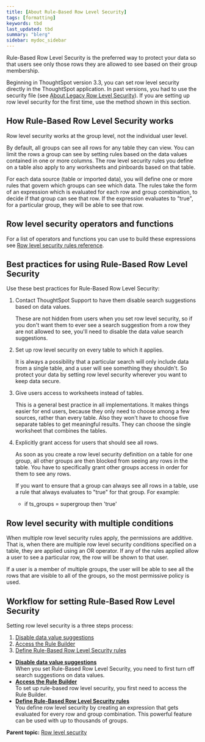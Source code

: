 ```yaml
---
title: [About Rule-Based Row Level Security]
tags: [formatting]
keywords: tbd
last_updated: tbd
summary: "blerg"
sidebar: mydoc_sidebar
---
```

 Rule-Based Row Level Security is the preferred way to protect your data so that users see only those rows they are allowed to see based on their group membership.

Beginning in ThoughtSpot version 3.3, you can set row level security directly in the ThoughtSpot application. In past versions, you had to use the security file \(see [About Legacy Row Level Security](about_legacy_row_security.html#)\). If you are setting up row level security for the first time, use the method shown in this section.

## How Rule-Based Row Level Security works

Row level security works at the group level, not the individual user level.

By default, all groups can see all rows for any table they can view. You can limit the rows a group can see by setting rules based on the data values contained in one or more columns. The row level security rules you define on a table also apply to any worksheets and pinboards based on that table.

For each data source \(table or imported data\), you will define one or more rules that govern which groups can see which data. The rules take the form of an expression which is evaluated for each row and group combination, to decide if that group can see that row. If the expression evaluates to "true", for a particular group, they will be able to see that row.

## Row level security operators and functions

For a list of operators and functions you can use to build these expressions see [Row level security rules reference](../reference/rls_rule_builder_reference.html#).

## Best practices for using Rule-Based Row Level Security

Use these best practices for Rule-Based Row Level Security:

1.  Contact ThoughtSpot Support to have them disable search suggestions based on data values.

    These are not hidden from users when you set row level security, so if you don't want them to ever see a search suggestion from a row they are not allowed to see, you'll need to disable the data value search suggestions.

2.  Set up row level security on every table to which it applies.

    It is always a possibility that a particular search will only include data from a single table, and a user will see something they shouldn't. So protect your data by setting row level security wherever you want to keep data secure.

3.  Give users access to worksheets instead of tables.

    This is a general best practice in all implementations. It makes things easier for end users, because they only need to choose among a few sources, rather than every table. Also they won't have to choose five separate tables to get meaningful results. They can choose the single worksheet that combines the tables.

4.  Explicitly grant access for users that should see all rows.

    As soon as you create a row level security definition on a table for one group, all other groups are then blocked from seeing any rows in the table. You have to specifically grant other groups access in order for them to see any rows.

    If you want to ensure that a group can always see all rows in a table, use a rule that always evaluates to "true" for that group. For example:

    -   if ts\_groups = supergroup then 'true'

## Row level security with multiple conditions

When multiple row level security rules apply, the permissions are additive. That is, when there are multiple row level security conditions specified on a table, they are applied using an OR operator. If any of the rules applied allow a user to see a particular row, the row will be shown to that user.

If a user is a member of multiple groups, the user will be able to see all the rows that are visible to all of the groups, so the most permissive policy is used.

## Workflow for setting Rule-Based Row Level Security

Setting row level security is a three steps process:

1.  [Disable data value suggestions](disable_suggestions.html#)
2.  [Access the Rule Builder](access_rule_builder.html#)
3.  [Define Rule-Based Row Level Security rules](define_rls_rules.html#)

-   **[Disable data value suggestions](../../admin/data_security/disable_suggestions.html)**  
When you set Rule-Based Row Level Security, you need to first turn off search suggestions on data values.
-   **[Access the Rule Builder](../../admin/data_security/access_rule_builder.html)**  
To set up rule-based row level security, you first need to access the Rule Builder.
-   **[Define Rule-Based Row Level Security rules](../../admin/data_security/define_rls_rules.html)**  
You define row level security by creating an expression that gets evaluated for every row and group combination. This powerful feature can be used with up to thousands of groups.

**Parent topic:** [Row level security](../../admin/data_security/about_row_security.html)

